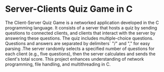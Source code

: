 # Server-Clients Quiz Game in C
The Client-Server Quiz Game is a networked application developed in the C programming language. It consists of a server that hosts a quiz by sending questions to connected clients, and clients that interact with the server by answering these questions. The quiz includes multiple-choice  questions. Questions and answers are separated by delimiters` "/" and "," for easy parsing .The server randomly selects a specified number of questions for each client (e.g., five questions), then the server calculates and sends the client's total score. This project enhances understanding of network programming, file handling, and multithreading in C.
